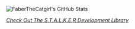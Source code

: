 ![FaberTheCatgirl's GitHub Stats](https://github-readme-stats.vercel.app/api?hide_border=true&title_color=E63462&icon_color=E63462&text_color=E63462&bg_color=0d1117&show_icons=true&username=FaberTheCatgirl)

 *[Check Out The S.T.A.L.K.E.R Development Library](https://faberthecatgirl.github.io/)*
